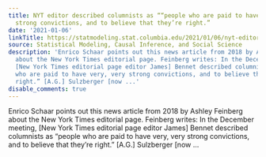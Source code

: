 ```yaml
---
title: NYT editor described columnists as ““people who are paid to have very, very
  strong convictions, and to believe that they’re right.”
date: '2021-01-06'
linkTitle: https://statmodeling.stat.columbia.edu/2021/01/06/nyt-editor-described-columnists-as-people-who-are-paid-to-have-very-very-strong-convictions-and-to-believe-that-theyre-right/
source: Statistical Modeling, Causal Inference, and Social Science
description: 'Enrico Schaar points out this news article from 2018 by Ashley Feinberg
  about the New York Times editorial page. Feinberg writes: In the December meeting,
  [New York Times editorial page editor James] Bennet described columnists as “people
  who are paid to have very, very strong convictions, and to believe that they’re
  right.” [A.G.] Sulzberger [now ...'
disable_comments: true
---
```

Enrico Schaar points out this news article from 2018 by Ashley Feinberg about the New York Times editorial page. Feinberg writes: In the December meeting, [New York Times editorial page editor James] Bennet described columnists as “people who are paid to have very, very strong convictions, and to believe that they’re right.” [A.G.] Sulzberger [now ...